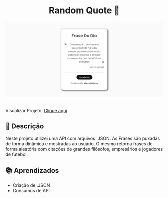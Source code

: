 <h1 align="center">
  Random Quote 💬
</h1> 

![](preview/Prewien.png)
<br>
<br>

Visualizar Projeto: [Clique aqui](https://Marcelo-Abreeu.github.io/Random-Quote/)



## 📝 Descrição

Neste projeto utilizei uma API com arquivos .JSON. 
As Frases são puxadas de forma dinâmica e mostradas ao usuário.
O mesmo retorna frases de forma aleatória com citações de grandes filósofos, empresários e jogadores de futebol.
<br>

## 📚 Aprendizados 
- Criação de .JSON
- Consumos de API


